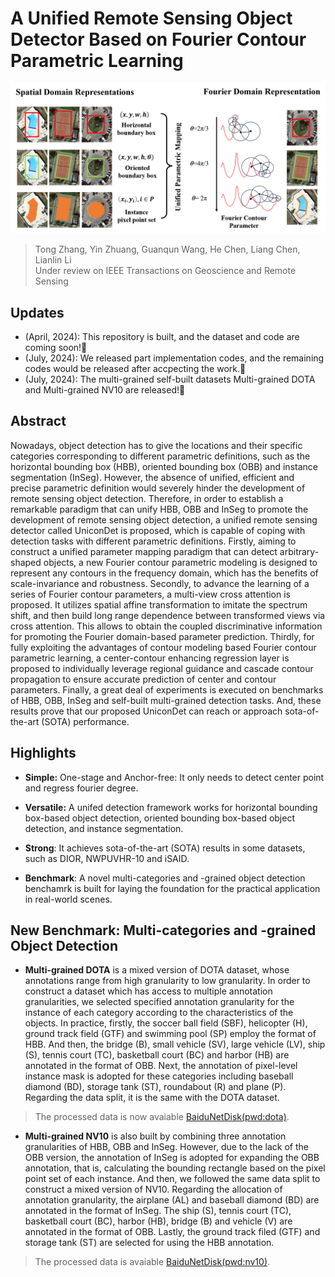 # A Unified Remote Sensing Object Detector Based on Fourier Contour Parametric Learning
![](docs/framework.png)         
> Tong Zhang, Yin Zhuang, Guanqun Wang, He Chen, Liang Chen, Lianlin Li      
> Under review on IEEE Transactions on Geoscience and Remote Sensing

## Updates

 - (April, 2024): This repository is built, and the dataset and code are coming soon!🚀
 - (July, 2024): We released part implementation codes, and the remaining codes would be released after accpecting the work.🌟
 - (July, 2024): The multi-grained self-built datasets Multi-grained DOTA and Multi-grained NV10 are released!🌟

## Abstract 
Nowadays, object detection has to give the locations and their specific categories corresponding to different parametric definitions, such as the horizontal bounding box (HBB), oriented bounding box (OBB) and instance segmentation (InSeg). However, the absence of unified, efficient and precise parametric definition would severely hinder the development of remote sensing object detection. Therefore, in order to establish a remarkable paradigm that can unify HBB, OBB and InSeg to promote the development of remote sensing object detection, a unified remote sensing detector called UniconDet is proposed, which is capable of coping with detection tasks with different parametric definitions. Firstly, aiming to construct a unified parameter mapping paradigm that can detect arbitrary-shaped objects, a new Fourier contour parametric modeling is designed to represent any contours in the frequency domain, which has the benefits of scale-invariance and robustness. Secondly, to advance the learning of a series of Fourier contour parameters, a multi-view cross attention is proposed. It utilizes spatial affine transformation to imitate the spectrum shift, and then build long range dependence between transformed views via cross attention. This allows to obtain the coupled discriminative information for promoting the Fourier domain-based parameter prediction. Thirdly, for fully exploiting the advantages of contour modeling based Fourier contour parametric learning, a center-contour enhancing regression layer is proposed to individually leverage regional guidance and cascade contour propagation to ensure accurate prediction of center and contour parameters. Finally, a great deal of experiments is executed on benchmarks of HBB, OBB, InSeg and self-built multi-grained detection tasks. And, these results prove that our proposed UniconDet can reach or approach sota-of-the-art (SOTA) performance.


## Highlights

- **Simple:** One-stage and Anchor-free: It only needs to detect center point and regress fourier degree.

- **Versatile:** A unifed detection framework works for horizontal bounding box-based object detection, oriented bounding box-based object detection, and instance segmentation.

- **Strong**: It achieves sota-of-the-art (SOTA) results in some datasets, such as DIOR, NWPUVHR-10 and iSAID.

- **Benchmark**: A novel multi-categories and -grained object detection benchamrk is built for laying the foundation for the practical application in real-world scenes.

## New Benchmark: Multi-categories and -grained Object Detection
- **Multi-grained DOTA**  is a mixed version of DOTA dataset, whose annotations range from high granularity to low granularity. In order to construct a dataset which has access to multiple annotation granularities, we selected specified annotation granularity for the instance of each category according to the characteristics of the objects. In practice, firstly, the soccer ball field (SBF), helicopter (H), ground track field (GTF) and swimming pool (SP) employ the format of HBB. And then, the bridge (B), small vehicle (SV), large vehicle (LV), ship (S), tennis court (TC), basketball court (BC) and harbor (HB) are annotated in the format of OBB. Next, the annotation of pixel-level instance mask is adopted for these categories including baseball diamond (BD), storage tank (ST), roundabout (R) and plane (P). Regarding the data split, it is the same with the DOTA dataset.
> The processed data is now avaiable [BaiduNetDisk(pwd:dota)](https://pan.baidu.com/s/15QNkOxCBoCMW_ovH0OQjOg).

- **Multi-grained NV10**  is also built by combining three annotation granularities of HBB, OBB and InSeg. However, due to the lack of the OBB version, the annotation of InSeg is adopted for expanding the OBB annotation, that is, calculating the bounding rectangle based on the pixel point set of each instance. And then, we followed the same data split to construct a mixed version of NV10. Regarding the allocation of annotation granularity, the airplane (AL) and baseball diamond (BD) are annotated in the format of InSeg. The ship (S), tennis court (TC), basketball court (BC), harbor (HB), bridge (B) and vehicle (V) are annotated in the format of OBB. Lastly, the ground track filed (GTF) and storage tank (ST) are selected for using the HBB annotation. 
> The processed data is avaiable [BaiduNetDisk(pwd:nv10)](https://pan.baidu.com/s/1qK5nOhttiZ0Y6cE4hHajSg).

